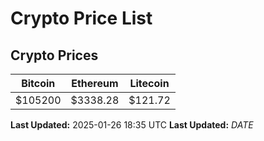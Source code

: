 # Crypto Price List

## Crypto Prices
| Bitcoin | Ethereum | Litecoin |
| ------- | -------- | -------- |
| $105200 | $3338.28 | $121.72 |
**Last Updated:** 2025-01-26 18:35 UTC
**Last Updated:** $DATE$
